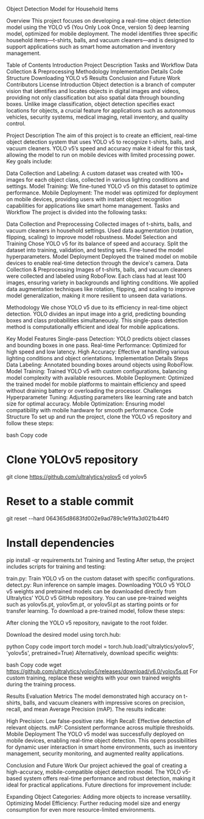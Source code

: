 Object Detection Model for Household Items


Overview
This project focuses on developing a real-time object detection model using the YOLO v5 (You Only Look Once, version 5) deep learning model, optimized for mobile deployment. The model identifies three specific household items—t-shirts, balls, and vacuum cleaners—and is designed to support applications such as smart home automation and inventory management.

Table of Contents
Introduction
Project Description
Tasks and Workflow
Data Collection & Preprocessing
Methodology
Implementation Details
Code Structure
Downloading YOLO v5
Results
Conclusion and Future Work
Contributors
License
Introduction
Object detection is a branch of computer vision that identifies and locates objects in digital images and videos, providing not only classification but also spatial data through bounding boxes. Unlike image classification, object detection specifies exact locations for objects, a crucial feature for applications such as autonomous vehicles, security systems, medical imaging, retail inventory, and quality control.

Project Description
The aim of this project is to create an efficient, real-time object detection system that uses YOLO v5 to recognize t-shirts, balls, and vacuum cleaners. YOLO v5’s speed and accuracy make it ideal for this task, allowing the model to run on mobile devices with limited processing power. Key goals include:

Data Collection and Labeling: A custom dataset was created with 100+ images for each object class, collected in various lighting conditions and settings.
Model Training: We fine-tuned YOLO v5 on this dataset to optimize performance.
Mobile Deployment: The model was optimized for deployment on mobile devices, providing users with instant object recognition capabilities for applications like smart home management.
Tasks and Workflow
The project is divided into the following tasks:

Data Collection and Preprocessing
Collected images of t-shirts, balls, and vacuum cleaners in household settings.
Used data augmentation (rotation, flipping, scaling) to improve model robustness.
Model Selection and Training
Chose YOLO v5 for its balance of speed and accuracy.
Split the dataset into training, validation, and testing sets.
Fine-tuned the model hyperparameters.
Model Deployment
Deployed the trained model on mobile devices to enable real-time detection through the device's camera.
Data Collection & Preprocessing
Images of t-shirts, balls, and vacuum cleaners were collected and labeled using RoboFlow. Each class had at least 100 images, ensuring variety in backgrounds and lighting conditions. We applied data augmentation techniques like rotation, flipping, and scaling to improve model generalization, making it more resilient to unseen data variations.

Methodology
We chose YOLO v5 due to its efficiency in real-time object detection. YOLO divides an input image into a grid, predicting bounding boxes and class probabilities simultaneously. This single-pass detection method is computationally efficient and ideal for mobile applications.

Key Model Features
Single-pass Detection: YOLO predicts object classes and bounding boxes in one pass.
Real-time Performance: Optimized for high speed and low latency.
High Accuracy: Effective at handling various lighting conditions and object orientations.
Implementation Details
Steps
Data Labeling: Annotated bounding boxes around objects using RoboFlow.
Model Training: Trained YOLO v5 with custom configurations, balancing model complexity with available resources.
Mobile Deployment: Optimized the trained model for mobile platforms to maintain efficiency and speed without draining battery or overloading the processor.
Challenges
Hyperparameter Tuning: Adjusting parameters like learning rate and batch size for optimal accuracy.
Mobile Optimization: Ensuring model compatibility with mobile hardware for smooth performance.
Code Structure
To set up and run the project, clone the YOLO v5 repository and follow these steps:

bash
Copy code
# Clone YOLOv5 repository
git clone https://github.com/ultralytics/yolov5
cd yolov5
# Reset to a stable commit
git reset --hard 064365d8683fd002e9ad789c1e91fa3d021b44f0
# Install dependencies
pip install -qr requirements.txt
Training and Testing
After setup, the project includes scripts for training and testing:

train.py: Train YOLO v5 on the custom dataset with specific configurations.
detect.py: Run inference on sample images.
Downloading YOLO v5
YOLO v5 weights and pretrained models can be downloaded directly from Ultralytics’ YOLO v5 GitHub repository. You can use pre-trained weights such as yolov5s.pt, yolov5m.pt, or yolov5l.pt as starting points or for transfer learning. To download a pre-trained model, follow these steps:

After cloning the YOLO v5 repository, navigate to the root folder.

Download the desired model using torch.hub:

python
Copy code
import torch
model = torch.hub.load('ultralytics/yolov5', 'yolov5s', pretrained=True)
Alternatively, download specific weights:

bash
Copy code
wget https://github.com/ultralytics/yolov5/releases/download/v6.0/yolov5s.pt
For custom training, replace these weights with your own trained weights during the training process.

Results
Evaluation Metrics
The model demonstrated high accuracy on t-shirts, balls, and vacuum cleaners with impressive scores on precision, recall, and mean Average Precision (mAP). The results indicate:

High Precision: Low false-positive rate.
High Recall: Effective detection of relevant objects.
mAP: Consistent performance across multiple thresholds.
Mobile Deployment
The YOLO v5 model was successfully deployed on mobile devices, enabling real-time object detection. This opens possibilities for dynamic user interaction in smart home environments, such as inventory management, security monitoring, and augmented reality applications.

Conclusion and Future Work
Our project achieved the goal of creating a high-accuracy, mobile-compatible object detection model. The YOLO v5-based system offers real-time performance and robust detection, making it ideal for practical applications. Future directions for improvement include:

Expanding Object Categories: Adding more objects to increase versatility.
Optimizing Model Efficiency: Further reducing model size and energy consumption for even more resource-limited environments.